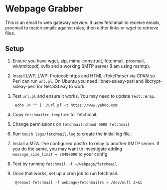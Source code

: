 Webpage Grabber
===============

This is an email to web gateway service.  It uses fetchmail to receive emails, procmail to match emails against rules, then either links or wget to retrieve files.


Setup
-----

1. Ensure you have wget, zip, mime-construct, fetchmail, procmail, wkhtmltopdf, xvfb and a working SMTP server (I am using msmtp).
2. Install LWP, LWP::Protocol::https and HTML::TokeParser via CPAN so Perl can run `url.pl`.  On Ubuntu you need libnet-ssleay-perl and libcrypt-ssleay-perl for Net:SSLeay to work.
3. Test `url.pl` and ensure it works.  You may need to update `Text::Wrap`.

        echo -n "" | ./url.pl -t https://www.yahoo.com

4. Copy `fetchmailrc-template` to `fetchmail.
5. Change permissions on `fetchmail`: `chmod 0600 fetchmail`
6. Run `touch logs/fetchmail.log` to create the initial log file.
7. Install a MTA.  I've configured postfix to relay to another SMTP server.  If you do the same, you may want to investigate adding `message_size_limit = 20480000` to your config.
8. Test by running `fetchmail -f ~/webpage/fetchmail`
9. Once that works, set up a cron job to run fetchmail.

        @reboot fetchmail -f webpage/fetchmailrc > /dev/null 2>&1
